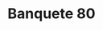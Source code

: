 ---
ref: sol-321-0042
title: "Banquete 80"
author_name: ["CIESA - Norman, Craig & Kummel"]
publisher: ["CIDLA"]
year: "y1966"
origin: ["Portugal"]
formats: ["magazine"]
disciplines: ["graphic-design"]
tags: ["Banquete"]
layout: artifact
status: ["scan"]
published: false
int_published: false
image_count:
date_added: 2023-06-16
batch:
---